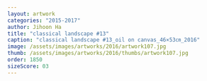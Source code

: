 ```yaml
---
layout: artwork
categories: "2015-2017"
author: Jihoon Ha
title: "classical landscape #13"
caption: "classical landscape #13_oil on canvas_46×53㎝_2016"
image: /assets/images/artworks/2016/artwork107.jpg
thumb: /assets/images/artworks/2016/thumbs/artwork107.jpg
order: 1850
sizeScore: 03
---
```

